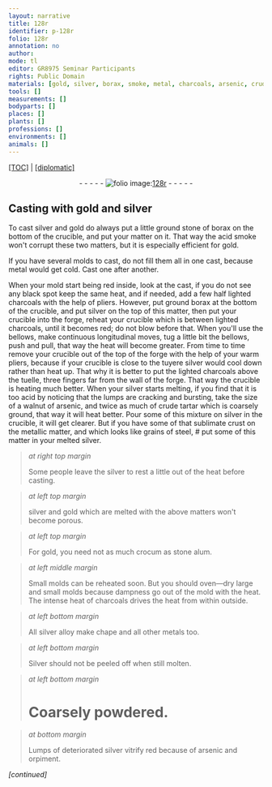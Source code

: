 ```yaml
---
layout: narrative
title: 128r
identifier: p-128r
folio: 128r
annotation: no
author:
mode: tl
editor: GR8975 Seminar Participants
rights: Public Domain
materials: [gold, silver, borax, smoke, metal, charcoals, arsenic, crude tartar, metallic matter, steel, crocum, stone alum, silver alloy, Silver, orpiment]
tools: []
measurements: []
bodyparts: []
places: []
plants: []
professions: []
environments: []
animals: []
---
```


<p><a href="{{ site.baseurl }}/translation/">[TOC]</a> | <a href="{{ site.baseurl }}/texts/p-128r_tc/" target="_blank">[diplomatic]</a></p><div class="folio" align="center">- - - - - <a href="http://gallica.bnf.fr/ark:/12148/btv1b10500001g/f261.image" target="_blank"><img src="https://cu-mkp.github.io/2017-workshop-edition/assets/photo-icon.png" alt="folio image: " style="display:inline-block; margin-bottom:-3px;"/>128r</a> - - - - - </div>  
  

## Casting with <span class="m">gold</span> and <span class="m">silver</span>

 
 To cast <span class="m">silver</span> and <span class="m">gold</span> do always put a little ground stone of <span class="m">borax</span> on the bottom of the crucible, and put your matter on it. That way the acid <span class="m">smoke</span> won't corrupt these two matters, but it is especially efficient for <span class="m">gold</span>.
 
 If you have several molds to cast, do not fill them all in one cast, because <span class="m">metal</span> would get cold. Cast one after another.
 
 When your mold start being red inside, look at the cast, if you do not see any black spot keep the same heat, and if needed, add a few half lighted <span class="m">charcoals</span> with the help of pliers. However, put ground <span class="m">borax</span> at the bottom of the crucible, and put <span class="m">silver</span> on the top of this matter, then put your crucible into the forge, reheat your crucible which is between lighted <span class="m">charcoals</span>, until it becomes red; do not blow before that. When you'll use the bellows, make continuous longitudinal moves, tug a little bit the bellows, push and pull, that way the heat will become greater. From time to time remove your crucible out of the top of the forge with the help of your warm pliers, because if your crucible is close to the tuyere <span class="m">silver</span> would cool down rather than heat up. That why it is better to put the lighted <span class="m">charcoals</span> above the tuelle, three fingers far from the wall of the forge. That way the crucible is heating much better. When your <span class="m">silver</span> starts melting, if you find that it is too acid by noticing that the lumps are cracking and bursting, take the size of a walnut of <span class="m">arsenic</span>, and twice as much of <span class="m">crude tartar</span> which is coarsely ground, that way it will heat better. Pour some of this mixture on <span class="m">silver</span> in the crucible, it will get clearer. But if you have some of that sublimate crust on the <span class="m">metallic matter</span>, and which looks like grains of <span class="m">steel</span>, # put some of this matter in your melted <span class="m">silver</span>.
 
> *at right top margin*
> 
> 
>   Some people leave the silver to rest a little out of the heat before casting.
 
> *at left top margin*
> 
> 
>   <span class="m">silver</span> and <span class="m">gold</span> which are melted with the above matters won't become porous.
 
> *at left top margin*
> 
> 
>   For <span class="m">gold</span>, you need not as much <span class="m">crocum</span> as <span class="m">stone alum</span>.
 
> *at left middle margin*
> 
> 
>   Small molds can be reheated soon. But you should oven—dry large and small molds because dampness go out of the mold with the heat. The intense heat of <span class="m">charcoals</span> drives the heat from within outside.
 
> *at left bottom margin*
> 
> 
>   All <span class="m">silver alloy</span> make chape and all other metals too. 
 
> *at left bottom margin*
> 
> 
>   <span class="m">Silver</span> should not be peeled off when <span class="x">still</span> molten.
 
> *at left bottom margin*
> 
> 
>   # Coarsely powdered.
 
> *at bottom margin*
> 
> 
>   Lumps of deteriorated <span class="m">silver</span> vitrify red because of <span class="m">arsenic</span> and <span class="m">orpiment</span>.
 
*[continued]*
 
